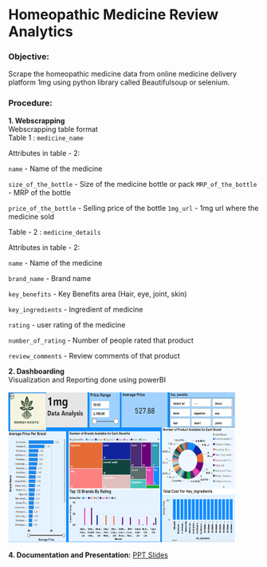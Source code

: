# Homeopathic Medicine Review Analytics
### **Objective:**
Scrape the homeopathic medicine data from online medicine delivery platform 1mg using python library called Beautifulsoup or selenium.

### **Procedure:**
**1. Webscrapping** </br>
Webscrapping table format </br>
Table 1 : `medicine_name`

Attributes in table - 2:

`name` - Name of the medicine

`size_of_the_bottle` - Size of the medicine bottle or pack
 `MRP_of_the_bottle`  - MRP of the bottle

`price_of_the_bottle`  - Selling price of the bottle
`1mg_url` - 1mg url where the medicine sold

Table - 2 : `medicine_details`

Attributes in table - 2:

`name` - Name of the medicine

`brand_name`  - Brand name

`key_benefits` - Key Benefits area (Hair, eye, joint, skin)

`key_ingredients` - Ingredient of medicine

`rating` - user rating of the medicine

`number_of_rating`  - Number of people rated that product

`review_comments` - Review comments of that product

**2. Dashboarding** </br>
Visualization and Reporting done using powerBI
<br/><br/>
<img src="https://github.com/Keerthishankar-Punchithaya/Homeopathic-Medicine-Review-Sentiment--Analysis/blob/main/dashboard_pic.png?raw=true" width="455" height="300">
<br/>

**4. Documentation and Presentation:**
[PPT Slides](https://github.com/Keerthishankar-Punchithaya/Homeopathic-Medicine-Review-Sentiment--Analysis/blob/main/Project-%201Mg%20Homeopathic.pptx)

